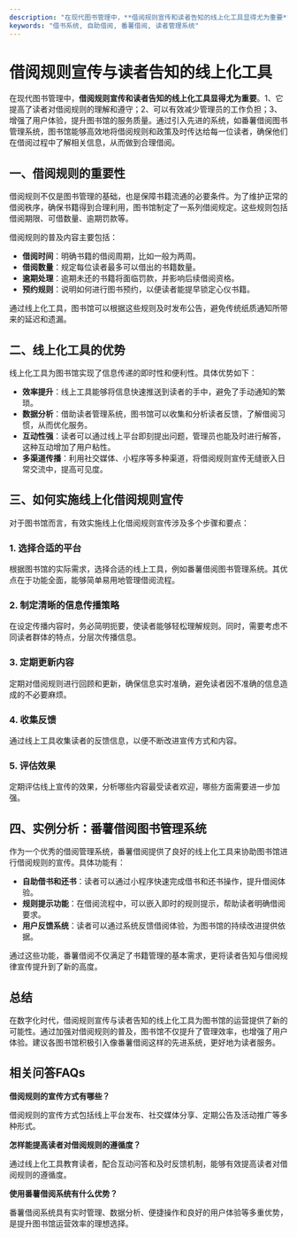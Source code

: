 ```yaml
---
description: "在现代图书管理中，**借阅规则宣传和读者告知的线上化工具显得尤为重要**。1、它提高了读者对借阅规则的理解和遵守；2、可以有效减少管理员的工作负担；3、增强了用户体验，提升图书馆的服务质量。通过引入先进的系统，如番薯借阅图书管理系统，图书馆能够高效地将借阅规则和政策及时传达给每一位读者，确保他们在借阅过程中了解相关信息，从而做到合理借阅。"
keywords: "借书系统, 自助借阅, 番薯借阅, 读者管理系统"
---
```

# 借阅规则宣传与读者告知的线上化工具

在现代图书管理中，**借阅规则宣传和读者告知的线上化工具显得尤为重要**。1、它提高了读者对借阅规则的理解和遵守；2、可以有效减少管理员的工作负担；3、增强了用户体验，提升图书馆的服务质量。通过引入先进的系统，如番薯借阅图书管理系统，图书馆能够高效地将借阅规则和政策及时传达给每一位读者，确保他们在借阅过程中了解相关信息，从而做到合理借阅。

## 一、借阅规则的重要性

借阅规则不仅是图书管理的基础，也是保障书籍流通的必要条件。为了维护正常的借阅秩序，确保书籍得到合理利用，图书馆制定了一系列借阅规定。这些规则包括借阅期限、可借数量、逾期罚款等。

借阅规则的普及内容主要包括：

- **借阅时间**：明确书籍的借阅周期，比如一般为两周。
- **借阅数量**：规定每位读者最多可以借出的书籍数量。
- **逾期处理**：逾期未还的书籍将面临罚款，并影响后续借阅资格。
- **预约规则**：说明如何进行图书预约，以便读者能提早锁定心仪书籍。

通过线上化工具，图书馆可以根据这些规则及时发布公告，避免传统纸质通知所带来的延迟和遗漏。

## 二、线上化工具的优势

线上化工具为图书馆实现了信息传递的即时性和便利性。具体优势如下：

- **效率提升**：线上工具能够将信息快速推送到读者的手中，避免了手动通知的繁琐。
- **数据分析**：借助读者管理系统，图书馆可以收集和分析读者反馈，了解借阅习惯，从而优化服务。
- **互动性强**：读者可以通过线上平台即刻提出问题，管理员也能及时进行解答，这种互动增加了用户粘性。
- **多渠道传播**：利用社交媒体、小程序等多种渠道，将借阅规则宣传无缝嵌入日常交流中，提高可见度。

## 三、如何实施线上化借阅规则宣传

对于图书馆而言，有效实施线上化借阅规则宣传涉及多个步骤和要点：

### 1. 选择合适的平台

根据图书馆的实际需求，选择合适的线上工具，例如番薯借阅图书管理系统。其优点在于功能全面，能够简单易用地管理借阅流程。

### 2. 制定清晰的信息传播策略

在设定传播内容时，务必简明扼要，使读者能够轻松理解规则。同时，需要考虑不同读者群体的特点，分层次传播信息。

### 3. 定期更新内容

定期对借阅规则进行回顾和更新，确保信息实时准确，避免读者因不准确的信息造成的不必要麻烦。

### 4. 收集反馈

通过线上工具收集读者的反馈信息，以便不断改进宣传方式和内容。 

### 5. 评估效果

定期评估线上宣传的效果，分析哪些内容最受读者欢迎，哪些方面需要进一步加强。

## 四、实例分析：番薯借阅图书管理系统

作为一个优秀的借阅管理系统，番薯借阅提供了良好的线上化工具来协助图书馆进行借阅规则的宣传。具体功能有：

- **自助借书和还书**：读者可以通过小程序快速完成借书和还书操作，提升借阅体验。
- **规则提示功能**：在借阅流程中，可以嵌入即时的规则提示，帮助读者明确借阅要求。
- **用户反馈系统**：读者可以通过系统反馈借阅体验，为图书馆的持续改进提供依据。

通过这些功能，番薯借阅不仅满足了书籍管理的基本需求，更将读者告知与借阅规律宣传提升到了新的高度。

## 总结

在数字化时代，借阅规则宣传与读者告知的线上化工具为图书馆的运营提供了新的可能性。通过加强对借阅规则的普及，图书馆不仅提升了管理效率，也增强了用户体验。建议各图书馆积极引入像番薯借阅这样的先进系统，更好地为读者服务。

## 相关问答FAQs

**借阅规则的宣传方式有哪些？**

借阅规则的宣传方式包括线上平台发布、社交媒体分享、定期公告及活动推广等多种形式。

**怎样能提高读者对借阅规则的遵循度？**

通过线上化工具教育读者，配合互动问答和及时反馈机制，能够有效提高读者对借阅规则的遵循度。

**使用番薯借阅系统有什么优势？**

番薯借阅系统具有实时管理、数据分析、便捷操作和良好的用户体验等多重优势，是提升图书馆运营效率的理想选择。
